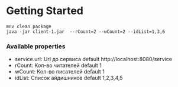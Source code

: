 # Getting Started

```
mnv clean package
java -jar client-1.jar  --rCount=2 --wCount=2 --idList=1,3,6
```

### Available properties

- service.url: Url до сервиса default http://localhost:8080/service
- rCount: Кол-во читателей default 1
- wCount: Кол-во писателей default 1
- idList: Список айдишников default 1,2,3,4,5

